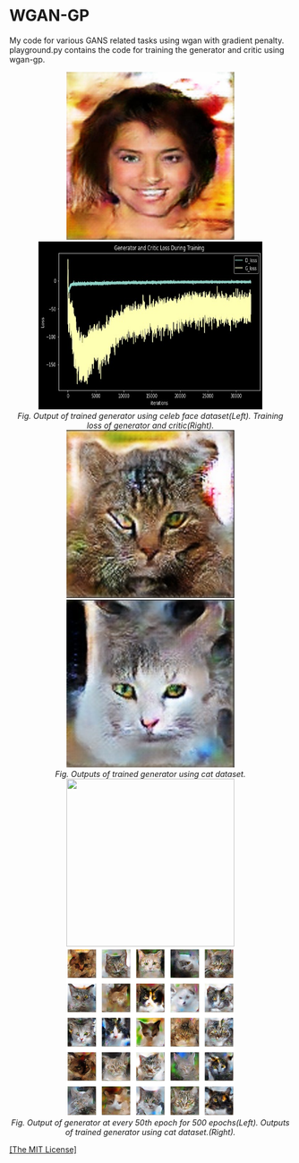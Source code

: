 <h1>WGAN-GP</h1>
<p>My code for various GANS related tasks using wgan with gradient penalty. playground.py contains the code for training the generator and critic using wgan-gp.</p>

<p align="center">
    <img width="300" height="300" src="https://github.com/AgamChopra/WGAN-GP/blob/main/Gen_temp.jpg">
    <img width="400" height="300"src="https://github.com/AgamChopra/WGAN-GP/blob/main/training_loss.jpeg">
    <br><i>Fig. Output of trained generator using celeb face dataset(Left). Training loss of generator and critic(Right).</i><br>
    <img width="300" height="300" src="https://github.com/AgamChopra/WGAN-GP/blob/main/Screenshot%202022-06-02%20183952.jpg">
    <img width="300" height="300"src="https://github.com/AgamChopra/WGAN-GP/blob/main/Screenshot%202022-06-02%20184129.jpg">
    <br><i>Fig. Outputs of trained generator using cat dataset.</i><br>
    <img width="300" height="300" src="https://github.com/AgamChopra/WGAN-GP/blob/main/cat_movie_quick.gif">
    <img width="300" height="300"src="https://github.com/AgamChopra/WGAN-GP/blob/main/Figure%202022-06-02%20182811%20(15).png">
    <br><i>Fig. Output of generator at every 50th epoch for 500 epochs(Left). Outputs of trained generator using cat dataset.(Right).</i><br>
</p>

<p><a href="https://raw.githubusercontent.com/AgamChopra/WGAN-GP/main/LICENSE" target="blank">[The MIT License]</a></p>